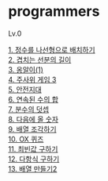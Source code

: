 # programmers

Lv.0

<a href="https://school.programmers.co.kr/learn/courses/30/lessons/181832" target="_blank"> 1. 정수를 나선형으로 배치하기 </a><br>
<a href="https://school.programmers.co.kr/learn/courses/30/lessons/120876" target="_blank"> 2. 겹치는 선분의 길이 </a><br>
<a href="https://school.programmers.co.kr/learn/courses/30/lessons/120956" target="_blank"> 3. 옹알이(1)</a><br>
<a href="https://school.programmers.co.kr/learn/courses/30/lessons/181916" target="_blank"> 4. 주사위 게임 3</a><br>
<a href="https://school.programmers.co.kr/learn/courses/30/lessons/120866" target="_blank"> 5. 안전지대</a><br>
<a href="https://school.programmers.co.kr/learn/courses/30/lessons/120923" target="_blank"> 6. 연속된 수의 합</a><br>
<a href="https://school.programmers.co.kr/learn/courses/30/lessons/120808" target="_blank"> 7. 분수의 덧셉</a><br>
<a href="https://school.programmers.co.kr/learn/courses/30/lessons/120924" target="_blank"> 8. 다음에 올 숫자</a><br>
<a href="https://school.programmers.co.kr/learn/courses/30/lessons/181893" target="_blank"> 9. 배열 조각하기</a><br>
<a href="https://school.programmers.co.kr/learn/courses/30/lessons/120907" target="_blank"> 10. OX 퀴즈</a><br>
<a href="https://school.programmers.co.kr/learn/courses/30/lessons/120907" target="_blank"> 11. 최빈값 구하기</a><br>
<a href="https://school.programmers.co.kr/learn/courses/30/lessons/120863" target="_blank"> 12. 다항식 구하기</a><br>
<a href="https://school.programmers.co.kr/learn/courses/30/lessons/181921" target="_blank"> 13. 배열 만들기2</a><br>
